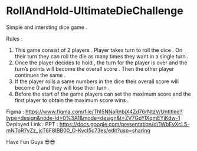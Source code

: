 # RollAndHold-UltimateDieChallenge

Simple and intersting dice game . 

Rules :
1. This game consist of 2 players . Player takes turn to roll the dice . On their turn they can roll the die as many times they want in a single turn . 
2. Once the player decides to hold , the turn for the player is over and the turn’s points will become the overall score . Then the other player continues the same . 
3. If the player rolls a same numbers in the dice their overall score will become 0 and they will lose their turn . 
4. Before the start of the game players can set the maximum score and the first player to obtain the maximum score wins . 

Figma : https://www.figma.com/file/ThI5NNaRnbjX4Zd76rNtzV/Untitled?type=design&node-id=0%3A1&mode=design&t=ZV7GpYlXqmEYjKdw-1
Deployed Link : 
PPT : https://docs.google.com/presentation/d/1WbEvXcL5-mNToR7yZz_jcT6F8IBB00_O-KycI5c73es/edit?usp=sharing


Have Fun Guys 😎😎
